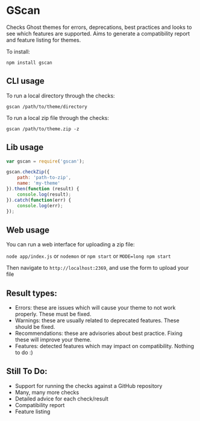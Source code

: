 # GScan

Checks Ghost themes for errors, deprecations, best practices and looks to see which features are supported. 
Aims to generate a compatibility report and feature listing for themes.

To install:

`npm install gscan`

## CLI usage

To run a local directory through the checks:

`gscan /path/to/theme/directory`

To run a local zip file through the checks:

`gscan /path/to/theme.zip -z`

## Lib usage

```js
var gscan = require('gscan');

gscan.checkZip({
    path: 'path-to-zip',
    name: 'my-theme'
}).then(function (result) {
    console.log(result);
}).catch(function(err) {
    console.log(err);
});
```

## Web usage

You can run a web interface for uploading a zip file:

`node app/index.js` or `nodemon` or `npm start` or `MODE=long npm start`

Then navigate to `http://localhost:2369`, and use the form to upload your file

## Result types:

- Errors: these are issues which will cause your theme to not work properly. These must be fixed.
- Warnings: these are usually related to deprecated features. These should be fixed.
- Recommendations: these are advisories about best practice. Fixing these will improve your theme.
- Features: detected features which may impact on compatibility. Nothing to do :)

## Still To Do:

- Support for running the checks against a GitHub repository
- Many, many more checks
- Detailed advice for each check/result
- Compatibility report
- Feature listing
